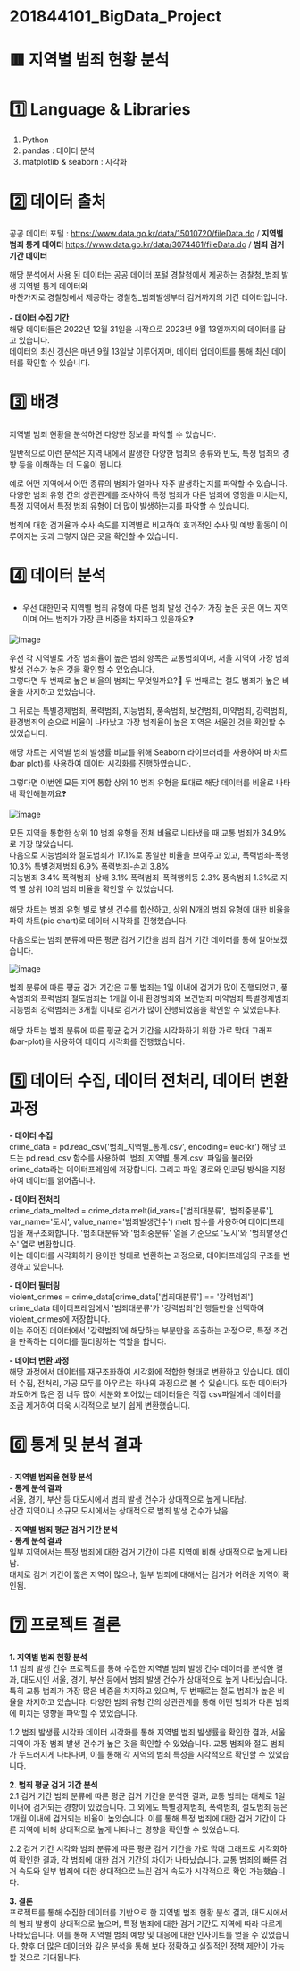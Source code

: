 # 201844101_BigData_Project
# :red_square: 지역별 범죄 현황 분석
# 1️⃣ Language & Libraries
1. Python
2. pandas : 데이터 분석
3. matplotlib & seaborn : 시각화

# 2️⃣ 데이터 출처

공공 데이터 포털 : https://www.data.go.kr/data/15010720/fileData.do / **지역별 범죄 통계 데이터**
https://www.data.go.kr/data/3074461/fileData.do / **범죄 검거 기간 데이터**

해당 분석에서 사용 된 데이터는 공공 데이터 포털 경찰청에서 제공하는 경찰청_범죄 발생 지역별 통계 데이터와<br>
마찬가지로 경찰청에서 제공하는 경찰청_범죄발생부터 검거까지의 기간 데이터입니다.<br><br>
**- 데이터 수집 기간<br>**
해당 데이터들은 2022년 12월 31일을 시작으로 2023년 9월 13일까지의 데이터를 담고 있습니다.<br>
데이터의 최신 갱신은 매년 9월 13일날 이루어지며, 데이터 업데이트를 통해 최신 데이터를 확인할 수 있습니다. 

# 3️⃣ 배경

지역별 범죄 현황을 분석하면 다양한 정보를 파악할 수 있습니다.

일반적으로 이런 분석은 지역 내에서 발생한 다양한 범죄의 종류와 빈도, 특정 범죄의 경향 등을 이해하는 데 도움이 됩니다. 

예로 어떤 지역에서 어떤 종류의 범죄가 얼마나 자주 발생하는지를 파악할 수 있습니다.<br>
다양한 범죄 유형 간의 상관관계를 조사하여 특정 범죄가 다른 범죄에 영향을 미치는지, 특정 지역에서 특정 범죄 유형이 더 많이 발생하는지를 파악할 수 있습니다. 

범죄에 대한 검거율과 수사 속도를 지역별로 비교하여 효과적인 수사 및 예방 활동이 이루어지는 곳과 그렇지 않은 곳을 확인할 수 있습니다.

# 4️⃣ 데이터 분석

- 우선 대한민국 지역별 범죄 유형에 따른 범죄 발생 건수가 가장 높은 곳은 어느 지역이며 어느 범죄가 가장 큰 비중을 차지하고 있을까요<font style="vertical-align: inherit;"><font style="vertical-align: inherit;">❓</font></font>

![image](https://github.com/inhyukChoo/201844101_BigData_Project/assets/113330933/002de57e-be33-41f6-a8d1-d5a234b507fd)<br>

우선 각 지역별로 가장 범죄율이 높은 범죄 항목은 교통범죄이며, 서울 지역이 가장 범죄 발생 건수가 높은 것을 확인할 수 있었습니다.<br>
그렇다면 두 번째로 높은 비율의 범죄는 무엇일까요?🤔 두 번째로는 절도 범죄가 높은 비율을 차지하고 있었습니다.

그 뒤로는 특별경제범죄, 폭력범죄, 지능범죄, 풍속범죄, 보건범죄, 마약범죄, 강력범죄, 환경범죄의 순으로 비율이 나타났고 가장 범죄율이 높은 지역은 서울인 것을 확인할 수 있었습니다.

해당 차트는 지역별 범죄 발생률 비교를 위해 Seaborn 라이브러리를 사용하여 바 차트(bar plot)를 사용하여 데이터 시각화를 진행하였습니다.<br>

그렇다면 이번엔 모든 지역 통합 상위 10 범죄 유형을 토대로 해당 데이터를 비율로 나타내 확인해볼까요<font style="vertical-align: inherit;"><font style="vertical-align: inherit;">❓</font></font>

![image](https://github.com/inhyukChoo/201844101_BigData_Project/assets/113330933/9205ae1b-8ed2-4612-b830-88593b5f11d1)

모든 지역을 통합한 상위 10 범죄 유형을 전체 비율로 나타냈을 때 교통 범죄가 34.9%로 가장 많았습니다.<br>
다음으로 지능범죄와 절도범죄가 17.1%로 동일한 비율을 보여주고 있고, 폭력범죄-폭행 10.3% 특별경제범죄 6.9% 폭력범죄-손괴 3.8% <br>
지능범죄 3.4% 폭력범죄-상해 3.1% 폭력범죄-폭력행위등 2.3% 풍속범죄 1.3%로 지역 별 상위 10의 범죄 비율을 확인할 수 있었습니다.<br><br>
해당 차트는 범죄 유형 별로 발생 건수를 합산하고, 상위 N개의 범죄 유형에 대한 비율을 파이 차트(pie chart)로 데이터 시각화를 진행했습니다.

다음으로는 범죄 분류에 따른 평균 검거 기간을 범죄 검거 기간 데이터를 통해 알아보겠습니다.

![image](https://github.com/inhyukChoo/201844101_BigData_Project/assets/113330933/3607ac7e-a30a-441c-8d46-28f55330802f)

범죄 분류에 따른 평균 검거 기간은 교통 범죄는 1일 이내에 검거가 많이 진행되었고, 풍속범죄와 폭력범죄 절도범죄는 1개월 이내
환경범죄와 보건범죄 마약범죄 특별경제범죄 지능범죄 강력범죄는 3개월 이내로 검거가 많이 진행되었음을 확인할 수 있었습니다.<br><br>
해당 차트는 범죄 분류에 따른 평균 검거 기간을 시각화하기 위한 가로 막대 그래프(bar-plot)을 사용하여 데이터 시각화를 진행했습니다.

# 5️⃣ 데이터 수집, 데이터 전처리, 데이터 변환 과정<br>
**- 데이터 수집<br>**
crime_data = pd.read_csv('범죄_지역별_통계.csv', encoding='euc-kr') 해당 코드는 pd.read_csv 함수를 사용하여 '범죄_지역별_통계.csv' 파일을 불러와 crime_data라는 데이터프레임에 저장합니다. 그리고 파일 경로와 인코딩 방식을 지정하여 데이터를 읽어옵니다.

**- 데이터 전처리<br>**
crime_data_melted = crime_data.melt(id_vars=['범죄대분류', '범죄중분류'], var_name='도시', value_name='범죄발생건수') melt 함수를 사용하여 데이터프레임을 재구조화합니다. '범죄대분류'와 '범죄중분류' 열을 기준으로 '도시'와 '범죄발생건수' 열로 변환합니다.<br>
이는 데이터를 시각화하기 용이한 형태로 변환하는 과정으로, 데이터프레임의 구조를 변경하고 있습니다.

**- 데이터 필터링<br>**
violent_crimes = crime_data[crime_data['범죄대분류'] == '강력범죄'] crime_data 데이터프레임에서 '범죄대분류'가 '강력범죄'인 행들만을 선택하여 violent_crimes에 저장합니다.<br>
이는 주어진 데이터에서 '강력범죄'에 해당하는 부분만을 추출하는 과정으로, 특정 조건을 만족하는 데이터를 필터링하는 역할을 합니다.

**- 데이터 변환 과정<br>**
  해당 과정에서 데이터를 재구조화하여 시각화에 적합한 형태로 변환하고 있습니다. 데이터 수집, 전처리, 가공 모두를 아우르는 하나의 과정으로 볼 수 있습니다.
 또한 데이터가 과도하게 많은 점 너무 많이 세분화 되어있는 데이터들은 직접 csv파일에서 데이터를 조금 제거하여 더욱 시각적으로 보기 쉽게 변환했습니다. 

# 6️⃣ 통계 및 분석 결과<br>
**- 지역별 범죄율 현황 분석<br>**
**- 통계 분석 결과<br>**
서울, 경기, 부산 등 대도시에서 범죄 발생 건수가 상대적으로 높게 나타남.<br>
산간 지역이나 소규모 도시에서는 상대적으로 범죄 발생 건수가 낮음.<br>

**- 지역별 범죄 평균 검거 기간 분석<br>**
**- 통계 분석 결과<br>**
일부 지역에서는 특정 범죄에 대한 검거 기간이 다른 지역에 비해 상대적으로 높게 나타남.<br>
대체로 검거 기간이 짧은 지역이 많으나, 일부 범죄에 대해서는 검거가 어려운 지역이 확인됨. 

# 7️⃣ 프로젝트 결론<br>
**1. 지역별 범죄 현황 분석**<br>
1.1 범죄 발생 건수
프로젝트를 통해 수집한 지역별 범죄 발생 건수 데이터를 분석한 결과, 대도시인 서울, 경기, 부산 등에서 범죄 발생 건수가 상대적으로 높게 나타났습니다. 특히 교통 범죄가 가장 많은 비중을 차지하고 있으며, 두 번째로는 절도 범죄가 높은 비율을 차지하고 있습니다. 다양한 범죄 유형 간의 상관관계를 통해 어떤 범죄가 다른 범죄에 미치는 영향을 파악할 수 있었습니다.

1.2 범죄 발생률 시각화
데이터 시각화를 통해 지역별 범죄 발생률을 확인한 결과, 서울 지역이 가장 범죄 발생 건수가 높은 것을 확인할 수 있었습니다. 교통 범죄와 절도 범죄가 두드러지게 나타나며, 이를 통해 각 지역의 범죄 특성을 시각적으로 확인할 수 있었습니다.

**2. 범죄 평균 검거 기간 분석**<br>
2.1 검거 기간
범죄 분류에 따른 평균 검거 기간을 분석한 결과, 교통 범죄는 대체로 1일 이내에 검거되는 경향이 있었습니다. 그 외에도 특별경제범죄, 폭력범죄, 절도범죄 등은 1개월 이내에 검거되는 비율이 높았습니다. 이를 통해 특정 범죄에 대한 검거 기간이 다른 지역에 비해 상대적으로 높게 나타나는 경향을 확인할 수 있었습니다.

2.2 검거 기간 시각화
범죄 분류에 따른 평균 검거 기간을 가로 막대 그래프로 시각화하여 확인한 결과, 각 범죄에 대한 검거 기간의 차이가 나타났습니다. 교통 범죄의 빠른 검거 속도와 일부 범죄에 대한 상대적으로 느린 검거 속도가 시각적으로 확인 가능했습니다.

**3. 결론<br>**
프로젝트를 통해 수집한 데이터를 기반으로 한 지역별 범죄 현황 분석 결과, 대도시에서의 범죄 발생이 상대적으로 높으며, 특정 범죄에 대한 검거 기간도 지역에 따라 다르게 나타났습니다. 이를 통해 지역별 범죄 예방 및 대응에 대한 인사이트를 얻을 수 있었습니다. 향후 더 많은 데이터와 깊은 분석을 통해 보다 정확하고 실질적인 정책 제안이 가능할 것으로 기대됩니다.
